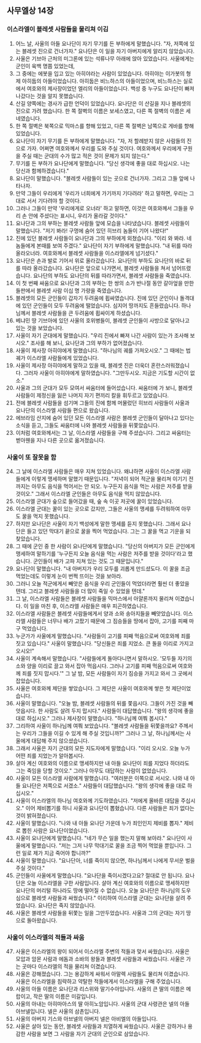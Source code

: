 ## 사무엘상 14장

### 이스라엘이 블레셋 사람들을 물리쳐 이김
1. 어느 날, 사울의 아들 요나단이 자기 무기를 든 부하에게 말했습니다. "자, 저쪽에 있는 블레셋 진으로 건너가자." 요나단은 이 일을 자기 아버지에게 알리지 않았습니다.
2. 사울은 기브아 근처의 미그론에 있는 석류나무 아래에 앉아 있었습니다. 사울에게는 군인이 육백 명쯤 있었는데,
3. 그 중에는 에봇을 입고 있는 아히야라는 사람이 있었습니다. 아히야는 이가봇의 형제 아히둡의 아들이었습니다. 아히둡은 비느하스의 아들이었으며, 비느하스는 실로에서 여호와의 제사장이었던 엘리의 아들이었습니다. 백성 중 누구도 요나단이 빠져 나갔다는 것을 알지 못했습니다.
4. 산길 양쪽에는 경사가 급한 언덕이 있었습니다. 요나단은 이 산길을 지나 블레셋의 진으로 가려 했습니다. 한 쪽 절벽의 이름은 보세스였고, 다른 쪽 절벽의 이름은 세네였습니다.
5. 한 쪽 절벽은 북쪽으로 믹마스를 향해 있었고, 다른 쪽 절벽은 남쪽으로 게바를 향해 있었습니다.
6. 요나단이 자기 무기를 든 부하에게 말했습니다. "자, 저 할례받지 않은 사람들의 진으로 가자. 어쩌면 여호와께서 우리를 도와 주실 것이다. 여호와께서 우리에게 구원을 주실 때는 군대의 수가 많고 적은 것이 문제가 되지 않는다."
7. 무기를 든 부하가 요나단에게 말했습니다. "당신 생각에 좋을 대로 하십시오. 나는 당신과 함께하겠습니다."
8. 요나단이 말했습니다. "블레셋 사람들이 있는 곳으로 건너가자. 그리고 그들 앞에 나타나자.
9. 만약 그들이 우리에게 '우리가 너희에게 가기까지 기다려라' 하고 말하면, 우리는 그대로 서서 기다려야 할 것이다.
10. 그러나 그들이 만약 '우리에게로 오너라' 하고 말하면, 이것은 여호와께서 그들을 우리 손 안에 주셨다는 표시니, 우리가 올라갈 것이다."
11. 요나단과 그의 부하는 블레셋 사람들 앞에 모습을 나타냈습니다. 블레셋 사람들이 말했습니다. "저기 봐라! 구멍에 숨어 있던 히브리 놈들이 기어 나왔다!"
12. 진에 있던 블레셋 사람들이 요나단과 그의 부하에게 외쳤습니다. "이리 와 봐라. 네 놈들에게 본때를 보여 주겠다." 요나단이 자기 부하에게 말했습니다. "내 뒤를 따라 올라오너라. 여호와께서 블레셋 사람들을 이스라엘에게 넘기셨다."
13. 요나단은 손과 발로 기어서 위로 올라갔습니다. 요나단의 부하도 요나단의 바로 뒤를 따라 올라갔습니다. 요나단은 앞으로 나가면서, 블레셋 사람들을 쳐서 넘어뜨렸습니다. 요나단의 부하도 요나단의 뒤를 따라가면서, 블레셋 사람들을 죽였습니다.
14. 이 첫 번째 싸움으로 요나단과 그의 부하는 한 쌍의 소가 반나절 동안 갈아엎을 만한 들판에서 블레셋 사람 이십 명 가량을 죽였습니다.
15. 블레셋의 모든 군인들이 갑자기 두려움에 휩싸였습니다. 진에 있던 군인이나 돌격대에 있던 군인들이 모두 두려움에 떨었습니다. 심지어 땅까지도 흔들렸습니다. 하나님께서 블레셋 사람들을 큰 두려움에 휩싸이게 하셨습니다.
16. 베냐민 땅 기브아에 있던 사울의 호위병들이, 블레셋 군인들이 사방으로 달아나고 있는 것을 보았습니다.
17. 사울이 자기 군대에게 말했습니다. "우리 진에서 빠져 나간 사람이 있는가 조사해 보시오." 조사를 해 보니, 요나단과 그의 부하가 없어졌습니다.
18. 사울이 제사장 아히야에게 말했습니다. "하나님의 궤를 가져오시오." 그 때에는 법궤가 이스라엘 사람들에게 있었습니다.
19. 사울이 제사장 아히야에게 말하고 있을 때, 블레셋 진은 더욱더 혼란스러워졌습니다. 그러자 사울이 아히야에게 말하였습니다. "그만두시오. 지금은 기도할 시간이 없소."
20. 사울과 그의 군대가 모두 모여서 싸움터에 들어섰습니다. 싸움터에 가 보니, 블레셋 사람들이 제정신을 잃은 나머지 자기 편끼리 칼을 휘두르고 있었습니다.
21. 전에 블레셋 사람들을 섬기며 그들의 진에 함께 머물렀던 히브리 사람들이 사울과 요나단의 이스라엘 사람들 편으로 왔습니다.
22. 에브라임 산지에 숨어 있던 모든 이스라엘 사람은 블레셋 군인들이 달아나고 있다는 소식을 듣고, 그들도 싸움터에 나와 블레셋 사람들을 뒤쫓았습니다.
23. 이처럼 여호와께서는 그 날, 이스라엘 사람들을 구해 주셨습니다. 그리고 싸움터는 벧아웬을 지나 다른 곳으로 옮겨졌습니다.
### 사울이 또 잘못을 함
24. 그 날에 이스라엘 사람들은 매우 지쳐 있었습니다. 왜냐하면 사울이 이스라엘 사람들에게 이렇게 맹세하며 말했기 때문입니다. "저녁이 되어 적군을 물리쳐 이기기 전까지는 아무도 음식을 먹어서는 안 되오. 누구든지 음식을 먹는 사람은 저주를 받을 것이오." 그래서 이스라엘 군인들은 아무도 음식을 먹지 않았습니다.
25. 이스라엘 군대가 숲으로 들어갔을 때, 숲 속 이곳 저곳에 꿀이 있었습니다.
26. 이스라엘 군대는 꿀이 있는 곳으로 갔지만, 그들은 사울의 맹세를 두려워하여 아무도 꿀을 먹지 못했습니다.
27. 하지만 요나단은 사울이 자기 백성에게 말한 맹세를 듣지 못했습니다. 그래서 요나단은 들고 있던 막대기 끝으로 꿀을 찍어 먹었습니다. 그는 그 꿀을 먹고 기운을 되찾았습니다.
28. 그 때에 군인 중 한 사람이 요나단에게 말했습니다. "당신의 아버지가 모든 군인에게 맹세하여 말하기를 '누구든지 오늘 음식을 먹는 사람은 저주를 받을 것이다'라고 했습니다. 군인들이 배가 고파 지쳐 있는 것도 그 때문입니다."
29. 요나단이 말했습니다. "내 아버지가 우리 모두를 괴롭게 만드셨도다. 이 꿀을 조금 먹었는데도 이렇게 눈이 번쩍 뜨이는 것을 보아라.
30. 그러니 오늘 적군에게서 빼앗은 음식을 우리 군인들이 먹었더라면 훨씬 더 좋았을 텐데. 그리고 블레셋 사람들을 더 많이 죽일 수 있었을 텐데."
31. 그 날, 이스라엘 사람들은 블레셋 사람들을 믹마스에서 아얄론까지 물리쳐 이겼습니다. 이 일을 마친 후, 이스라엘 사람들은 매우 피곤하였습니다.
32. 이스라엘 사람들은 블레셋 사람들에게서 양과 소와 송아지들을 빼앗았습니다. 이스라엘 사람들은 너무나 배가 고팠기 때문에 그 짐승들을 땅에서 잡아, 고기를 피째 마구 먹었습니다.
33. 누군가가 사울에게 말했습니다. "사람들이 고기를 피째 먹음으로써 여호와께 죄를 짓고 있습니다." 사울이 말했습니다. "당신들은 죄를 지었소. 큰 돌을 이리로 가지고 오시오!"
34. 사울이 계속해서 말했습니다. "사람들에게 돌아다니면서 말하시오. '모두들 자기의 소와 양을 이리로 끌고 와서 잡아 먹읍시다. 그러나 고기를 피째 먹음으로써 여호와께 죄를 짓지 맙시다.'" 그 날 밤, 모든 사람들이 자기 짐승을 가지고 와서 그 곳에서 잡았습니다.
35. 사울은 여호와께 제단을 쌓았습니다. 그 제단은 사울이 여호와께 쌓은 첫 제단이었습니다.
36. 사울이 말했습니다. "오늘 밤, 블레셋 사람들의 뒤를 쫓읍시다. 그들이 가진 것을 빼앗읍시다. 한 사람도 살려 두지 맙시다." 사람들이 대답했습니다. "왕의 생각에 좋을 대로 하십시오." 그러나 제사장이 말했습니다. "하나님께 여쭤 봅시다."
37. 그리하여 사울이 하나님께 여쭤 보았습니다. "블레셋 사람들을 뒤쫓을까요? 주께서는 우리가 그들을 이길 수 있게 해 주실 것입니까?" 그러나 그 날, 하나님께서는 사울에게 대답해 주지 않으셨습니다.
38. 그래서 사울은 자기 군대의 모든 지도자에게 말했습니다. "이리 오시오. 오늘 누가 어떤 죄를 지었는가 알아봅시다.
39. 살아 계신 여호와의 이름으로 맹세하지만 내 아들 요나단이 죄를 지었다 하더라도 그는 죽임을 당할 것이오." 그러나 아무도 대답하는 사람이 없었습니다.
40. 사울이 모든 이스라엘 사람에게 말했습니다. "여러분은 이쪽으로 서시오. 나와 내 아들 요나단은 저쪽으로 서겠소." 사람들이 대답했습니다. "왕의 생각에 좋을 대로 하십시오."
41. 사울이 이스라엘의 하나님 여호와께 기도하였습니다. "저에게 올바른 대답을 주십시오." 이어 제비뽑기를 하니 사울과 요나단이 뽑혔습니다. 다른 사람들은 죄가 없다는 것이 밝혀졌습니다.
42. 사울이 말했습니다. "나와 내 아들 요나단 가운데 누가 죄인인지 제비를 뽑자." 제비로 뽑힌 사람은 요나단이었습니다.
43. 사울이 요나단에게 말했습니다. "네가 무슨 일을 했는지 말해 보아라." 요나단이 사울에게 말했습니다. "저는 그저 나무 막대기로 꿀을 조금 찍어 먹었을 뿐입니다. 그런 일로 제가 지금 죽어야 합니까?"
44. 사울이 말했습니다. "요나단아, 너를 죽이지 않으면, 하나님께서 나에게 무서운 벌을 주실 것이다."
45. 군인들이 사울에게 말했습니다. "요나단을 죽이시겠다고요? 절대로 안 됩니다. 요나단은 오늘 이스라엘을 구한 사람입니다. 살아 계신 여호와의 이름으로 맹세하지만 요나단의 머리털 하나라도 땅에 떨어질 수 없습니다. 오늘 요나단은 하나님의 도우심으로 블레셋 사람들과 싸웠습니다." 이리하여 이스라엘 군대는 요나단을 살려 주었습니다. 요나단은 죽지 않았습니다.
46. 사울은 블레셋 사람들을 뒤쫓는 일을 그만두었습니다. 사울과 그의 군대는 자기 땅으로 돌아왔습니다.
### 사울이 이스라엘의 적들과 싸움
47. 사울은 이스라엘의 왕이 되어서 이스라엘 주변의 적들과 맞서 싸웠습니다. 사울은 모압과 암몬 사람과 에돔과 소바의 왕들과 블레셋 사람들과 싸웠습니다. 사울은 가는 곳마다 이스라엘의 적을 물리쳐 이겼습니다.
48. 사울은 강해졌습니다. 그는 용감하게 싸워서 아말렉 사람들도 물리쳐 이겼습니다. 사울은 이스라엘을 침략하고 약탈한 적들에게서 이스라엘을 구해 주었습니다.
49. 사울의 아들 이름은 요나단과 리스위와 말기수아입니다. 사울의 큰 딸의 이름은 메랍이고, 작은 딸의 이름은 미갈입니다.
50. 사울의 아내는 아히마아스의 딸 아히노암입니다. 사울의 군대 사령관은 넬의 아들 아브넬입니다. 넬은 사울의 삼촌입니다.
51. 사울의 아버지 기스와 아브넬의 아버지 넬은 아비엘의 아들입니다.
52. 사울은 살아 있는 동안, 블레셋 사람들과 치열하게 싸웠습니다. 사울은 강하거나 용감한 사람을 보면 그 사람을 자기 군대의 군인으로 삼았습니다.
